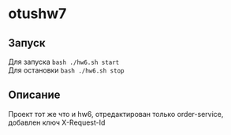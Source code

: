 # otushw7
## Запуск
Для запуска <code>bash ./hw6.sh start</code> <br>
Для остановки <code>bash ./hw6.sh stop</code> <br>

## Описание
Проект тот же что и hw6, отредактирован только order-service, добавлен ключ X-Request-Id
